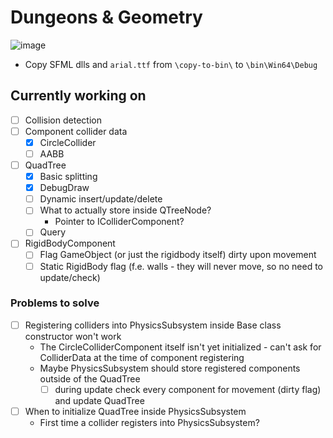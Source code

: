# Dungeons & Geometry

![image](https://user-images.githubusercontent.com/9076709/155303636-18c13151-962f-4707-a7a1-2107b92c55e2.png)

- Copy SFML dlls and `arial.ttf` from `\copy-to-bin\` to `\bin\Win64\Debug`

## Currently working on

- [ ]  Collision detection
  - [ ] Component collider data
    - [x] CircleCollider
    - [ ] AABB
  - [ ] QuadTree
    - [x] Basic splitting
    - [x] DebugDraw
    - [ ] Dynamic insert/update/delete
    - [ ] What to actually store inside QTreeNode?
      - Pointer to IColliderComponent?
    - [ ] Query
- [ ] RigidBodyComponent
  - [ ] Flag GameObject (or just the rigidbody itself) dirty upon movement
  - [ ] Static RigidBody flag (f.e. walls - they will never move, so no need to update/check)

### Problems to solve

- [ ] Registering colliders into PhysicsSubsystem inside Base class constructor won't work
  - The CircleColliderComponent itself isn't yet initialized - can't ask for ColliderData at the time of component registering
  - Maybe PhysicsSubsystem should store registered components outside of the QuadTree
    - [ ] during update check every component for movement (dirty flag) and update QuadTree
- [ ] When to initialize QuadTree inside PhysicsSubsystem
  - First time a collider registers into PhysicsSubsystem?

​	